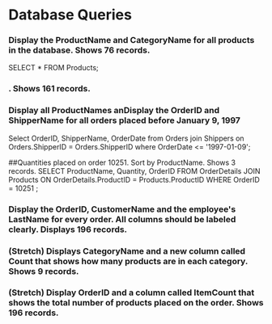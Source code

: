 # Database Queries

### Display the ProductName and CategoryName for all products in the database. Shows 76 records.
SELECT * FROM Products;

### . Shows 161 records.

### Display all ProductNames anDisplay the OrderID and ShipperName for all orders placed before January 9, 1997
Select OrderID, ShipperName, OrderDate from Orders
join Shippers
on Orders.ShipperID = Orders.ShipperID
where OrderDate <= '1997-01-09';

##Quantities placed on order 10251. Sort by ProductName. Shows 3 records.
SELECT ProductName, Quantity, OrderID 
FROM OrderDetails
JOIN Products
ON OrderDetails.ProductID = Products.ProductID
WHERE OrderID = 10251
;

### Display the OrderID, CustomerName and the employee's LastName for every order. All columns should be labeled clearly. Displays 196 records.

### (Stretch)  Displays CategoryName and a new column called Count that shows how many products are in each category. Shows 9 records.

### (Stretch) Display OrderID and a  column called ItemCount that shows the total number of products placed on the order. Shows 196 records. 